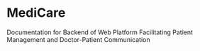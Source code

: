 # **MediCare**
Documentation for Backend of Web Platform Facilitating Patient Management and Doctor-Patient Communication